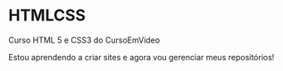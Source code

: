 # HTMLCSS
 Curso HTML 5 e CSS3 do CursoEmVideo

Estou aprendendo a criar sites e agora vou gerenciar meus repositórios!
